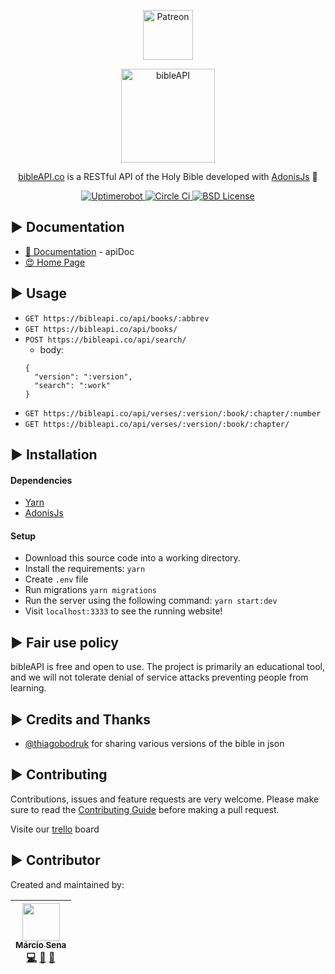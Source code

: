 <p align="center">
  <a href="https://www.patreon.com/join/bibleapi" target="_blank">
    <img src="https://cdn-std.dprcdn.net/files/acc_649651/plrSCT" height="80" alt="Patreon">
  </a>
</p>
<p align="center">
  <img src="https://bibleapi.co/theme/images/brand.png" alt="bibleAPI" width="150">
</p>
<p align="center">
  <a href="https://bibleapi.co">bibleAPI.co</a> is a RESTful API of the Holy Bible  developed with <a href="https://adonisjs.com/">AdonisJs</a> 🚀
</p>

<p align="center">
  <a href="https://stats.uptimerobot.com/5PXmCNLM" title="Uptimerobot">
    <img src="https://img.shields.io/uptimerobot/ratio/m778918918-3e92c097147760ee39d02d36.svg" alt="Uptimerobot">
  </a>
  <a href="https://stats.uptimerobot.com/5PXmCNLM" title="Circle CI">
    <img src="https://circleci.com/gh/marciovsena/bibleapi.svg?style=shield&circle-token=d5991d37b216f8da35b279de6789085300b5c75e" alt="Circle Ci"/>
  </a>
  <a href="https://github.com/marciosena/bibleapi/master/LICENSE.rst" title="license">
    <img src="https://badgen.net/badge/license/BSD/blue" alt="BSD License">
  </a>
</p>

## ► Documentation

- [📘 Documentation](https://doc.bibleapi.co) - apiDoc
- [😍 Home Page](https://bibleapi.co)

## ► Usage

- `GET https://bibleapi.co/api/books/:abbrev`
- `GET https://bibleapi.co/api/books/`
- `POST https://bibleapi.co/api/search/`
  - body:
  ```
  {
    "version": ":version",
    "search": ":work"
  }
  ```
- `GET https://bibleapi.co/api/verses/:version/:book/:chapter/:number`
- `GET https://bibleapi.co/api/verses/:version/:book/:chapter/`

## ► Installation

#### Dependencies

- [Yarn](https://adonisjs.com/)
- [AdonisJs](https://adonisjs.com/)

#### Setup

- Download this source code into a working directory.
- Install the requirements: `yarn`
- Create `.env` file
- Run migrations `yarn migrations`
- Run the server using the following command: `yarn start:dev`
- Visit `localhost:3333` to see the running website!

## ► Fair use policy

bibleAPI is free and open to use. The project is primarily an educational tool, and we will not tolerate denial of service attacks preventing people from learning.

## ► Credits and Thanks

- [@thiagobodruk](https://github.com/thiagobodruk/) for sharing various versions of the bible in json

## ► Contributing

Contributions, issues and feature requests are very welcome.
Please make sure to read the [Contributing Guide](/CONTRIBUTING.md) before making a pull request.

Visite our [trello](https://trello.com/b/VPGRzM36/biblieapi) board

## ► Contributor

Created and maintained by:

<!-- prettier-ignore -->
| [<img src="https://avatars0.githubusercontent.com/u/3450717?s=460&v=4" width="60px;"/><br /><sub><b>Márcio Sena</b></sub>](https://github.com/marciovsena)<br />[💻](https://github.com/marciovsena/bibleapi/commits?author=marciovsena "Code") [📖](https://github.com/marciovsena/bibleapi/commits?author=marciovsena "Documentation") [🐛](https://github.com/marciovsena/bibleapi/issues?q=author%marciovsena "Bug reports")
| :---: |
